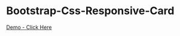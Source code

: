# Bootstrap-Css-Responsive-Card


<a href="http://naveenkumarofficial.dx.am/works/login-page-01072021.html">Demo - Click Here</a>
